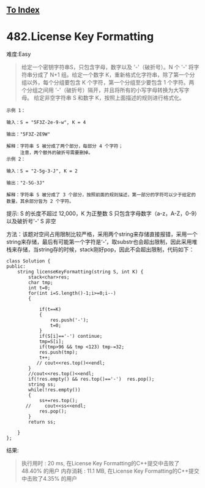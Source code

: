 [To Index](/index.md)
---
# 482.License Key Formatting
难度:Easy
>  给定一个密钥字符串S，只包含字母，数字以及 '-'（破折号）。N 个 '-' 将字符串分成了 N+1 组。给定一个数字 K，重新格式化字符串，除了第一个分组以外，每个分组要包含 K 个字符，第一个分组至少要包含 1 个字符。两个分组之间用 '-'（破折号）隔开，并且将所有的小写字母转换为大写字母。
给定非空字符串 S 和数字 K，按照上面描述的规则进行格式化。

```
示例 1：

输入：S = "5F3Z-2e-9-w", K = 4

输出："5F3Z-2E9W"

解释：字符串 S 被分成了两个部分，每部分 4 个字符；
     注意，两个额外的破折号需要删掉。
示例 2：

输入：S = "2-5g-3-J", K = 2

输出："2-5G-3J"

解释：字符串 S 被分成了 3 个部分，按照前面的规则描述，第一部分的字符可以少于给定的数量，其余部分皆为 2 个字符。
```

提示:
S 的长度不超过 12,000，K 为正整数
S 只包含字母数字（a-z，A-Z，0-9）以及破折号'-'
S 非空

方法：该题对空间占用限制比较严格，采用两个string来存储直接报错，采用一个string来存储，最后有可能第一个字符是‘-’，取substr也会超出限制，因此采用堆栈来存储，当string存的时候，stack刚好pop，因此不会超出限制，代码如下：
 
```
class Solution {
public:
    string licenseKeyFormatting(string S, int K) {
        stack<char>res;
        char tmp;
        int t=0;
        for(int i=S.length()-1;i>=0;i--)
        {
            
            if(t==K) 
            {
                res.push('-');
                t=0;
            }
            if(S[i]=='-') continue;
            tmp=S[i];
            if(tmp>96 && tmp <123) tmp-=32;
            res.push(tmp);
            t++;
           // cout<<res.top()<<endl;
        }
        //cout<<res.top()<<endl;
        if(!res.empty() && res.top()=='-')  res.pop();
        string ss;
        while(!res.empty())
        {
            ss+=res.top();
       //     cout<<ss<<endl;
            res.pop();
        }
        return ss;
        
    }
};
```
结果:
> 执行用时 : 20 ms, 在License Key Formatting的C++提交中击败了48.40% 的用户
  内存消耗 : 11.1 MB, 在License Key Formatting的C++提交中击败了4.35% 的用户
